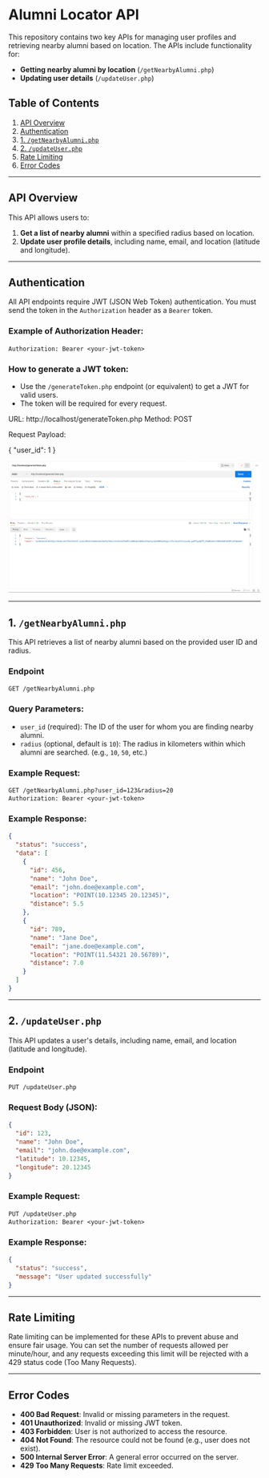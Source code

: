 
# Alumni Locator API

This repository contains two key APIs for managing user profiles and retrieving nearby alumni based on location. The APIs include functionality for:

- **Getting nearby alumni by location** (`/getNearbyAlumni.php`)
- **Updating user details** (`/updateUser.php`)

## Table of Contents

1. [API Overview](#api-overview)
2. [Authentication](#authentication)
3. [1. `/getNearbyAlumni.php`](#1-getnearbyalumniphp)
4. [2. `/updateUser.php`](#2-updateuserphp)
5. [Rate Limiting](#rate-limiting)
6. [Error Codes](#error-codes)

---

## API Overview

This API allows users to:
1. **Get a list of nearby alumni** within a specified radius based on location.
2. **Update user profile details**, including name, email, and location (latitude and longitude).

---

## Authentication

All API endpoints require JWT (JSON Web Token) authentication. You must send the token in the `Authorization` header as a `Bearer` token.

### Example of Authorization Header:
```
Authorization: Bearer <your-jwt-token>
```

### How to generate a JWT token:
- Use the `/generateToken.php` endpoint (or equivalent) to get a JWT for valid users.
- The token will be required for every request.

URL: http://localhost/generateToken.php
Method: POST

Request Payload:

{
    "user_id": 1
}

![Alumni Locator Screenshot](images/generateToken.png)

---

## 1. `/getNearbyAlumni.php`

This API retrieves a list of nearby alumni based on the provided user ID and radius.

### Endpoint
```
GET /getNearbyAlumni.php
```

### Query Parameters:
- `user_id` (required): The ID of the user for whom you are finding nearby alumni.
- `radius` (optional, default is `10`): The radius in kilometers within which alumni are searched. (e.g., `10`, `50`, etc.)

### Example Request:
```
GET /getNearbyAlumni.php?user_id=123&radius=20
Authorization: Bearer <your-jwt-token>
```

### Example Response:
```json
{
  "status": "success",
  "data": [
    {
      "id": 456,
      "name": "John Doe",
      "email": "john.doe@example.com",
      "location": "POINT(10.12345 20.12345)",
      "distance": 5.5
    },
    {
      "id": 789,
      "name": "Jane Doe",
      "email": "jane.doe@example.com",
      "location": "POINT(11.54321 20.56789)",
      "distance": 7.0
    }
  ]
}
```

---

## 2. `/updateUser.php`

This API updates a user's details, including name, email, and location (latitude and longitude).

### Endpoint
```
PUT /updateUser.php
```

### Request Body (JSON):
```json
{
  "id": 123,
  "name": "John Doe",
  "email": "john.doe@example.com",
  "latitude": 10.12345,
  "longitude": 20.12345
}
```

### Example Request:
```
PUT /updateUser.php
Authorization: Bearer <your-jwt-token>
```

### Example Response:
```json
{
  "status": "success",
  "message": "User updated successfully"
}
```

---

## Rate Limiting

Rate limiting can be implemented for these APIs to prevent abuse and ensure fair usage. You can set the number of requests allowed per minute/hour, and any requests exceeding this limit will be rejected with a 429 status code (Too Many Requests).

---

## Error Codes

- **400 Bad Request**: Invalid or missing parameters in the request.
- **401 Unauthorized**: Invalid or missing JWT token.
- **403 Forbidden**: User is not authorized to access the resource.
- **404 Not Found**: The resource could not be found (e.g., user does not exist).
- **500 Internal Server Error**: A general error occurred on the server.
- **429 Too Many Requests**: Rate limit exceeded.
